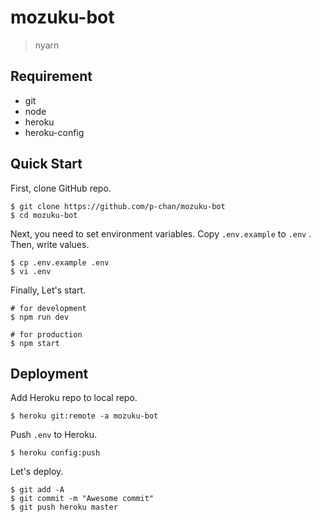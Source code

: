 # mozuku-bot

> nyarn

## Requirement

- git
- node
- heroku
- heroku-config

## Quick Start

First, clone GitHub repo.

```
$ git clone https://github.com/p-chan/mozuku-bot
$ cd mozuku-bot
```

Next, you need to set environment variables. Copy `.env.example` to `.env` . Then, write values.

```
$ cp .env.example .env
$ vi .env
```

Finally, Let's start.

```
# for development
$ npm run dev

# for production
$ npm start
```

## Deployment

Add Heroku repo to local repo.

```
$ heroku git:remote -a mozuku-bot
```

Push `.env` to Heroku.

```
$ heroku config:push
```

Let's deploy.

```
$ git add -A
$ git commit -m "Awesome commit"
$ git push heroku master
```
